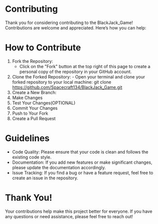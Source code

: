 # Contributing
  Thank you for considering contributing to the BlackJack_Game! Contributions are welcome and appreciated. Here’s how you can help:

# How to Contribute
  1. Fork the Repository:
     - Click on the "Fork" button at the top right of this page to create a personal copy of the repository in your GitHub account.
  2. Clone the Forked Repository:
    - Open your terminal and clone your forked repository to your local machine:
       git clone https://github.com/Spacecraft134/BlackJack_Game.git
  3. Create a New Branch:
  4. Make Changes
  5. Test Your Changes(OPTIONAL)
  6. Commit Your Changes
  7. Push to Your Fork
  8. Create a Pull Request

# Guidelines
- Code Quality: Please ensure that your code is clean and follows the existing code style.
- Documentation: If you add new features or make significant changes, please update the documentation accordingly.
- Issue Tracking: If you find a bug or have a feature request, feel free to create an issue in the repository.


# Thank You!
Your contributions help make this project better for everyone. If you have any questions or need assistance, please feel free to reach out!

